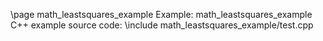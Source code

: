 \page math_leastsquares_example Example: math_leastsquares_example
C++ example source code:
\include math_leastsquares_example/test.cpp
